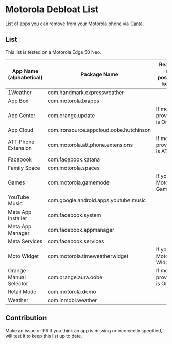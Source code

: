 # Motorola Debloat List

List of apps you can remove from your Motorola phone via [Canta](https://f-droid.org/packages/org.samo_lego.canta/).

## List

This list is tested on a Motorola Edge 50 Neo.

| App Name (alphabetical) | Package Name                            | Reason to possibly keep      |
| ----------------------- | --------------------------------------- | ---------------------------- |
| 1Weather                | com.handmark.expressweather             |                              |
| App Box                 | com.motorola.brapps                     |                              |
| App Center              | com.orange.update                       | If mobile provider is Orange |
| App Cloud               | com.ironsource.appcloud.oobe.hutchinson |                              |
| ATT Phone Extension     | com.motorola.att.phone.extensions       | If mobile provider is AT&T   |
| Facebook                | com.facebook.katana                     |                              |
| Family Space            | com.motorola.spaces                     |                              |
| Games                   | com.motorola.gamemode                   | If you use Moto Gametime     |
| YouTube Music           | com.google.android.apps.youtube.music   |                              |
| Meta App Installer      | com.facebook.system                     |                              |
| Meta App Manager        | com.facebook.appmanager                 |                              |
| Meta Services           | com.facebook.services                   |                              |
| Moto Widget             | com.motorola.timeweatherwidget          | If you use Motorola Widgets  |
| Orange Manual Selector  | com.orange.aura.oobe                    | If mobile provider is Orange |
| Retail Mode             | com.motorola.demo                       |                              |
| Weather                 | com.inmobi.weather                      |                              |

## Contribution

Make an issue or PR if you think an app is missing or incorrectly specified, i will test it to keep this list up to date.
